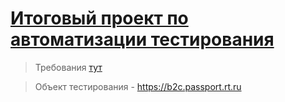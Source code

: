 # [Итоговый проект по автоматизации тестирования]()


> Требования [тут](ttps://docs.google.com/document/d/1_CvDrfeia5rYTJ0owSHSnuO0-nAphKw8/edit?usp=share_link&ouid=118178127297918959624&rtpof=true&sd=true)

> Объект тестирования - https://b2c.passport.rt.ru



